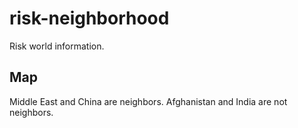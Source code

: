 # risk-neighborhood

Risk world information.

## Map

Middle East and China are neighbors. Afghanistan and India are not neighbors.
